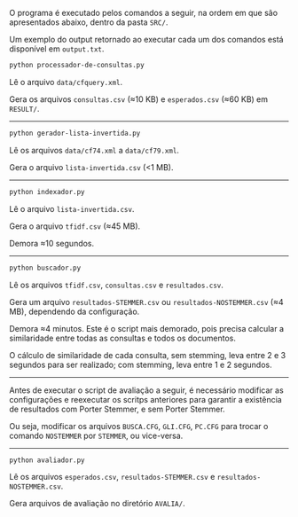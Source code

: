 O programa é executado pelos comandos a seguir, na ordem em que são apresentados
abaixo, dentro da pasta `SRC/`.

Um exemplo do output retornado ao executar cada um dos comandos está disponível
em `output.txt`.

```bash
python processador-de-consultas.py
```

Lê o arquivo `data/cfquery.xml`.

Gera os arquivos `consultas.csv` (≈10 KB) e `esperados.csv` (≈60 KB) em `RESULT/`.

---

```bash
python gerador-lista-invertida.py
```

Lê os arquivos `data/cf74.xml` a `data/cf79.xml`.

Gera o arquivo `lista-invertida.csv` (<1 MB).

---

```bash
python indexador.py
```

Lê o arquivo `lista-invertida.csv`.

Gera o arquivo `tfidf.csv` (≈45 MB).

Demora ≈10 segundos.

---

```bash
python buscador.py
```

Lê os arquivos `tfidf.csv`, `consultas.csv` e `resultados.csv`.

Gera um arquivo `resultados-STEMMER.csv` ou `resultados-NOSTEMMER.csv` (≈4 MB),
dependendo da configuração.

Demora ≈4 minutos. Este é o script mais
demorado, pois precisa calcular a similaridade entre todas as consultas e todos
os documentos.

O cálculo de similaridade de cada consulta, sem stemming, leva entre 2 e 3
segundos para ser realizado; com stemming, leva entre 1 e 2 segundos.

---

Antes de executar o script de avaliação a seguir, é necessário modificar as
configurações e reexecutar os scritps anteriores para garantir a existência de
resultados com Porter Stemmer, e sem Porter Stemmer.

Ou seja, modificar os arquivos `BUSCA.CFG`, `GLI.CFG`, `PC.CFG` para trocar
o comando `NOSTEMMER` por `STEMMER`, ou vice-versa.

---

```bash
python avaliador.py
```

Lê os arquivos `esperados.csv`, `resultados-STEMMER.csv` e
`resultados-NOSTEMMER.csv`.

Gera arquivos de avaliação no diretório `AVALIA/`.